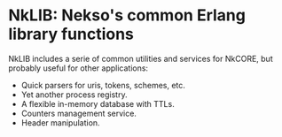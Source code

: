 # NkLIB: Nekso's common Erlang library functions

NkLIB includes a serie of common utilities and services for NkCORE, but probably useful for other applications:
* Quick parsers for uris, tokens, schemes, etc.
* Yet another process registry.
* A flexible in-memory database with TTLs.
* Counters management service.
* Header manipulation.

